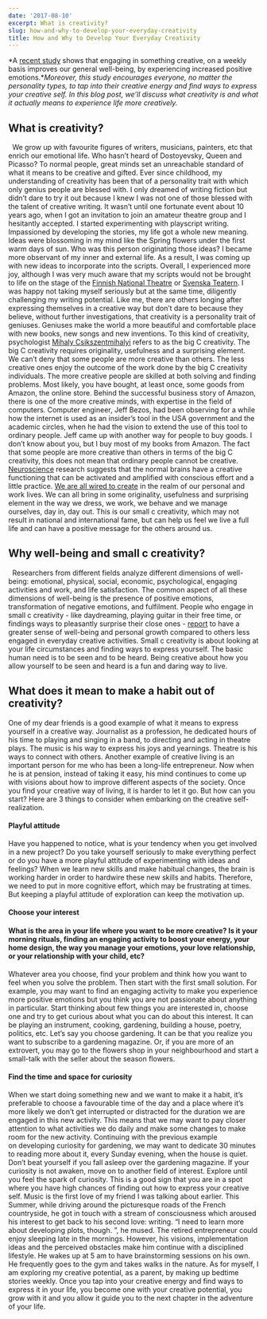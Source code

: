 ```yaml
---
date: '2017-08-10'
excerpt: What is creativity?
slug: how-and-why-to-develop-your-everyday-creativity
title: How and Why to Develop Your Everyday Creativity
---
```


*A [recent study](https://greatergood.berkeley.edu/article/item/doing_something_creative_can_boost_your_well_being) shows that engaging in something creative, on a weekly basis improves our general well-being, by experiencing increased positive emotions.**Moreover, this study encourages everyone, no matter the personality types, to tap into their creative energy and find ways to express your creative self.*
*In this blog post, we’ll discuss what creativity is and what it actually means to experience life more creatively.* 

What is creativity?
-------------------

 
We grow up with favourite figures of writers, musicians, painters, etc that enrich our emotional life. Who hasn’t heard of Dostoyevsky, Queen and Picasso? To normal people, great minds set an unreachable standard of what it means to be creative and gifted. Ever since childhood, my understanding of creativity has been that of a personality trait with which only genius people are blessed with. I only dreamed of writing fiction but didn’t dare to try it out because I knew I was not one of those blessed with the talent of creative writing.
It wasn’t until one fortunate event about 10 years ago, when I got an invitation to join an amateur theatre group and I hesitantly accepted. I started experimenting with playscript writing. Impassioned by developing the stories, my life got a whole new meaning. Ideas were blossoming in my mind like the Spring flowers under the first warm days of sun. Who was this person originating those ideas?
I became more observant of my inner and external life. As a result, I was coming up with new ideas to incorporate into the scripts. Overall, I experienced more joy, although I was very much aware that my scripts would not be brought to life on the stage of the [Finnish National Theatre](http://www.kansallisteatteri.fi/) or [Svenska Teatern](http://www.svenskateatern.fi/sv/start/). I was happy not taking myself seriously but at the same time, diligently challenging my writing potential.
Like me, there are others longing after expressing themselves in a creative way but don’t dare to because they believe, without further investigations, that creativity is a personality trait of geniuses.
Geniuses make the world a more beautiful and comfortable place with new books, new songs and new inventions. To this kind of creativity, psychologist [Mihaly Csikszentmihalyi](https://www.amazon.com/Creativity-Psychology-Discovery-Invention/dp/B00ZV7DCA2/ref=sr_1_1?ie=UTF8&qid=1502353453&sr=8-1&keywords=creativity+the+psychology+of+discovery+and+invention) refers to as the big C creativity. The big C creativity requires originality, usefulness and a surprising element.  
We can’t deny that some people are more creative than others. The less creative ones enjoy the outcome of the work done by the big C creativity individuals. The more creative people are skilled at both solving and finding problems. Most likely, you have bought, at least once, some goods from Amazon, the online store. Behind the successful business story of Amazon, there is one of the more creative minds, with expertise in the field of computers.
Computer engineer, Jeff Bezos, had been observing for a while how the internet is used as an insider’s tool in the USA government and the academic circles, when he had the vision to extend the use of this tool to ordinary people. Jeff came up with another way for people to buy goods. I don’t know about you, but I buy most of my books from Amazon.
The fact that some people are more creative than others in terms of the big C creativity, this does not mean that ordinary people cannot be creative. [Neuroscience](https://www.amazon.com/Your-Creative-Brain-Imagination-Productivity/dp/1118396545/ref=sr_1_1?s=books&ie=UTF8&qid=1502353545&sr=1-1&keywords=your+creative+brain) research suggests that the normal brains have a creative functioning that can be activated and amplified with conscious effort and a little practice.
[We are all wired to create](https://www.amazon.com/Wired-Create-Unraveling-Mysteries-Creative/dp/0399175660/ref=sr_1_1?s=books&ie=UTF8&qid=1502353616&sr=1-1&keywords=wired+to+create+unraveling+the+mysteries+of+the+creative+mind) in the realm of our personal and work lives. We can all bring in some originality, usefulness and surprising element in the way we dress, we work, we behave and we manage ourselves, day in, day out. This is our small c creativity, which may not result in national and international fame, but can help us feel we live a full life and can have a positive message for the others around us.

Why well-being and small c creativity?
--------------------------------------

 
Researchers from different fields analyze different dimensions of well-being: emotional, physical, social, economic, psychological, engaging activities and work, and life satisfaction.
The common aspect of all these dimensions of well-being is the presence of positive emotions, transformation of negative emotions, and fulfilment.
People who engage in small c creativity - like daydreaming, playing guitar in their free time, or findings ways to pleasantly surprise their close ones - [report](https://www.amazon.com/Wired-Create-Unraveling-Mysteries-Creative/dp/0399175660/ref=sr_1_1?s=books&ie=UTF8&qid=1502353616&sr=1-1&keywords=wired+to+create+unraveling+the+mysteries+of+the+creative+mind) to have a greater sense of well-being and personal growth compared to others less engaged in everyday creative activities.
Small c creativity is about looking at your life circumstances and finding ways to express yourself. The basic human need is to be seen and to be heard. Being creative about how you allow yourself to be seen and heard is a fun and daring way to live.

What does it mean to make a habit out of creativity?
----------------------------------------------------

One of my dear friends is a good example of what it means to express yourself in a creative way. Journalist as a profession, he dedicated hours of his time to playing and singing in a band, to directing and acting in theatre plays. The music is his way to express his joys and yearnings. Theatre is his ways to connect with others.
Another example of creative living is an important person for me who has been a long-life entrepreneur. Now when he is at pension, instead of taking it easy, his mind continues to come up with visions about how to improve different aspects of the society.
Once you find your creative way of living, it is harder to let it go. But how can you start? Here are 3 things to consider when embarking on the creative self-realization.

#### Playful attitude

Have you happened to notice, what is your tendency when you get involved in a new project? Do you take yourself seriously to make everything perfect or do you have a more playful attitude of experimenting with ideas and feelings?
When we learn new skills and make habitual changes, the brain is working harder in order to hardwire these new skills and habits. Therefore, we need to put in more cognitive effort, which may be frustrating at times. But keeping a playful attitude of exploration can keep the motivation up.

#### Choose your interest

#### 

#### What is the area in your life where you want to be more creative? Is it your morning rituals, finding an engaging activity to boost your energy, your home design, the way you manage your emotions, your love relationship, or your relationship with your child, etc?

Whatever area you choose, find your problem and think how you want to feel when you solve the problem. Then start with the first small solution.
For example, you may want to find an engaging activity to make you experience more positive emotions but you think you are not passionate about anything in particular. Start thinking about few things you are interested in, choose one and try to get curious about what you can do about this interest. It can be playing an instrument, cooking, gardening, building a house, poetry, politics, etc.
Let’s say you choose gardening. It can be that you realize you want to subscribe to a gardening magazine. Or, if you are more of an extrovert, you may go to the flowers shop in your neighbourhood and start a small-talk with the seller about the season flowers.

#### Find the time and space for curiosity

When we start doing something new and we want to make it a habit, it’s preferable to choose a favourable time of the day and a place where it’s more likely we don’t get interrupted or distracted for the duration we are engaged in this new activity. This means that we may want to pay closer attention to what activities we do daily and make some changes to make room for the new activity.
Continuing with the previous example on developing curiosity for gardening, we may want to dedicate 30 minutes to reading more about it, every Sunday evening, when the house is quiet.
Don’t beat yourself if you fall asleep over the gardening magazine. If your curiosity is not awaken, move on to another field of interest. Explore until you feel the spark of curiosity. This is a good sign that you are in a spot where you have high chances of finding out how to express your creative self.
Music is the first love of my friend I was talking about earlier. This Summer, while driving around the picturesque roads of the French countryside, he got in touch with a stream of consciousness which aroused his interest to get back to his second love: writing. “I need to learn more about developing plots, though. ”, he mused.
The retired entrepreneur could enjoy sleeping late in the mornings. However, his visions, implementation ideas and the perceived obstacles make him continue with a disciplined lifestyle. He wakes up at 5 am to have brainstorming sessions on his own. He frequently goes to the gym and takes walks in the nature.
As for myself, I am exploring my creative potential, as a parent, by making up bedtime stories weekly.
Once you tap into your creative energy and find ways to express it in your life, you become one with your creative potential, you grow with it and you allow it guide you to the next chapter in the adventure of your life.
